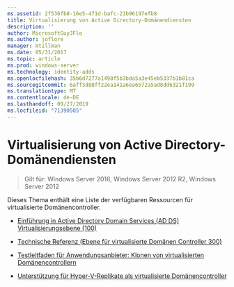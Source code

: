 ```yaml
---
ms.assetid: 2f536fb8-16e5-471d-bafc-21b96197efb8
title: Virtualisierung von Active Directory-Domänendiensten
description: ''
author: MicrosoftGuyJFlo
ms.author: joflore
manager: mtillman
ms.date: 05/31/2017
ms.topic: article
ms.prod: windows-server
ms.technology: identity-adds
ms.openlocfilehash: 35b6d7277a1498f5b3bda5a3e45eb5337b1b81ca
ms.sourcegitcommit: 6aff3d88ff22ea141a6ea6572a5ad8dd6321f199
ms.translationtype: MT
ms.contentlocale: de-DE
ms.lasthandoff: 09/27/2019
ms.locfileid: "71390505"
---
```

# <a name="active-directory-domain-services-virtualization"></a>Virtualisierung von Active Directory-Domänendiensten

>Gilt für: Windows Server 2016, Windows Server 2012 R2, Windows Server 2012

Dieses Thema enthält eine Liste der verfügbaren Ressourcen für virtualisierte Domänencontroller.  
  
-   [Einführung in Active Directory Domain Services &#40;AD DS&#41; Virtualisierungsebene &#40;100&#41;](../../../ad-ds/Introduction-to-Active-Directory-Domain-Services-AD-DS-Virtualization-Level-100.md)  
  
-   [Technische Referenz &#40;Ebene für virtualisierte Domänen Controller 300&#41;](../../../ad-ds/deploy/virtual-dc/Virtualized-Domain-Controller-Technical-Reference--Level-300-.md)  
  
-   [Testleitfaden für Anwendungsanbieter: Klonen von virtualisierten Domänencontrollern](../../../ad-ds/reference/virtual-dc/Virtualized-Domain-Controller-Cloning-Test-Guidance-for-Application-Vendors.md)  
  
-   [Unterstützung für Hyper-V-Replikate als virtualisierte Domänencontroller](../../../ad-ds/get-started/virtual-dc/Support-for-using-Hyper-V-Replica-for-virtualized-domain-controllers.md)  
  



